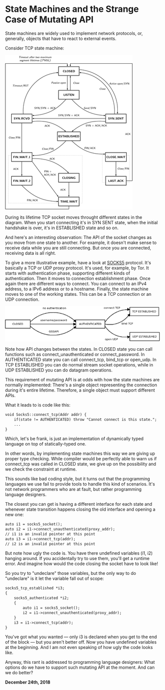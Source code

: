# State Machines and the Strange Case of Mutating API

State machines are widely used to implement network protocols, or, generally, objects that have to react to external events.

Consider TCP state machine:

![](events3.png)

During its lifetime TCP socket moves throught different states in the diagram. When you start connecting it's in SYN SENT state, when the initial handshake is over, it's in ESTABLISHED state and so on.

And here's an interesting observation: The API of the socket changes as you move from one state to another. For example, it doesn't make sense to receive data while you are still connecting. But once you are connected, receiving data is all right.

To give a more illustrative example, have a look at [SOCKS5](https://tools.ietf.org/html/rfc1929) protocol. It's basically a TCP or UDP proxy protocol. It's used, for example, by Tor. It starts with authentication phase, supporting different kinds of authentication. Then it moves to connection establishment phase. Once again there are different ways to connect. You can connect to an IPv4 address, to a IPv6 address or to a hostname. Finally, the state machine moves to one of the working states. This can be a TCP connection or an UDP connection.

![](mutate2.png)

Note how API changes between the states. In CLOSED state you can call functions such as connect\_unauthenticated or connect\_password. In AUTHENTICATED state you can call connect\_tcp, bind\_tcp or open\_udp. In TCP ESTABLISHED you can do normal stream socket operations, while in UDP ESTABLISHED you can do datagram operations.

This requirement of mutating API is at odds with how the state machines are normally implemented: There's a single object representing the connection during it's entire lifetime. Therefore, a single object must support different APIs.

What it leads to is code like this:

    void Socks5::connect_tcp(Addr addr) {
        if(state != AUTHENTICATED) throw "Cannot connect is this state.";
        ...
    }

Which, let's be frank, is just an implementation of dynamically typed language on top of statically-typed one.

In other words, by implementing state machines this way we are giving up proper type checking. While compiler would be perfectly able to warn us if connect\_tcp was called in CLOSED state, we give up on the possibility and we check the constraint at runtime.

This sounds like bad coding style, but it turns out that the programming languages we use fail to provide tools to handle this kind of scenarios. It's not network programmers who are at fault, but rather programming language designers.

The closest you can get is having a different interface for each state and whenever state transition happens closing the old interface and opening a new one:

    auto i1 = socks5_socket();
    auto i2 = i1->connect_unauthenticated(proxy_addr);
    // i1 is an invalid pointer at this point
    auto i3 = i1->connect_tcp(addr);
    // i2 is an invalid pointer at this point

But note how ugly the code is. You have there undefined variables (i1, i2) hanging around. If you accidentally try to use them, you'll get a runtime error. And imagine how would the code closing the socket have to look like!

So you try to "undeclare" those variables, but the only way to do "undeclare" is it let the variable fall out of scope:

    socks5_tcp_established *i3;
    {
        socks5_authenticated *i2;
        {
            auto i1 = socks5_socket();
            i2 = i1->connect_unauthenticated(proxy_addr);
        }
        i3 = i1->connect_tcp(addr);
    }

You've got what you wanted — only i3 is declared when you get to the end of the block — but you aren't better off. Now you have undefined variables at the beginning. And I am not even speaking of how ugly the code looks like.

Anyway, this rant is addressed to programming language designers: What options do we have to support such mutating API at the moment. And can we do better?

**December 24th, 2018**